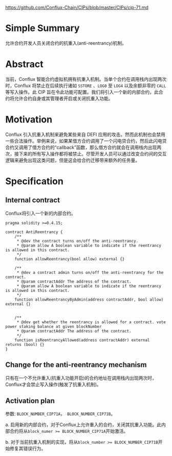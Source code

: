 https://github.com/Conflux-Chain/CIPs/blob/master/CIPs/cip-71.md
# Simple Summary
允许合约开发人员关闭合约的抗重入(anti-reentrancy)机制。
# Abstract
当前，Conflux 智能合约虚拟机拥有抗重入机制。当单个合约在调用栈内出现两次时，Conflux 将禁止在后续执行诸如 `SSTORE` 、`LOG0` 至 `LOG4` 以及余额非零的 `CALL`  等写入操作。此 CIP 旨在令此功能可配置。我们将引入一个新的内部合约，此合约将允许合约自身或其管理者开启或关闭抗重入功能。
# Motivation
Conflux 引入抗重入机制来避免某些来自 DEFI 应用的攻击。然而此机制也会禁用一些合法操作。举例来说，如果某借方合约调用了一个闪电贷合约，然后此闪电贷合约又调用了借方合约的“callback”函数，那么借方合约就会在调用栈内出现两次，接下来的所有写入操作都将被禁止。尽管开发人员可以通过改变合约间的交互逻辑来避免出现这类问题，但是这会给合约迁移带来额外的任务量。
# Specification
## Internal contract
Conflux将引入一个新的内部合约。
```
pragma solidity >=0.4.15;

contract AntiReentrancy {
    /**
     * @dev the contract turns on/off the anti-reentrancy. 
     * @param allow A boolean variable to indicate if the reentrancy is allowed in this contract.
     */
    function allowReentrancy(bool allow) external {}

    /**
     * @dev a contract admin turns on/off the anti-reentrancy for the contract. 
     * @param contractAddr The address of the contract. 
     * @param allow A boolean variable to indicate if the reentrancy is allowed in this contract.
     */
    function allowReentrancyByAdmin(address contractAddr, bool allow) external {}


    /**
     * @dev get whether the reentrancy is allowed for a contract. vote power staking balance at given blockNumber
     * @param contractAddr The address of the contract. 
     */
    function isReentrancyAllowed(address contractAddr) external returns (bool) {}
}
```
## Change for the anti-reentrancy mechanism
只有在一个不允许重入(抗重入功能开启)的合约地址在调用栈内出现两次时，Conflux才会禁止写入操作(触发了抗重入机制)。
## Activation plan
参数: `BLOCK_NUMBER_CIP71A`，` BLOCK_NUMBER_CIP71B`。

a. 启用新的内部合约，对于Conflux上允许重入的合约，关闭其抗重入功能。此内部合约将从`block_numer >= BLOCK_NUMBER_CIP71A`开始激活。

b. 对于当前抗重入机制的实现，将从`block_number >= BLOCK_NUMBER_CIP71B`开始修复其错误行为。
